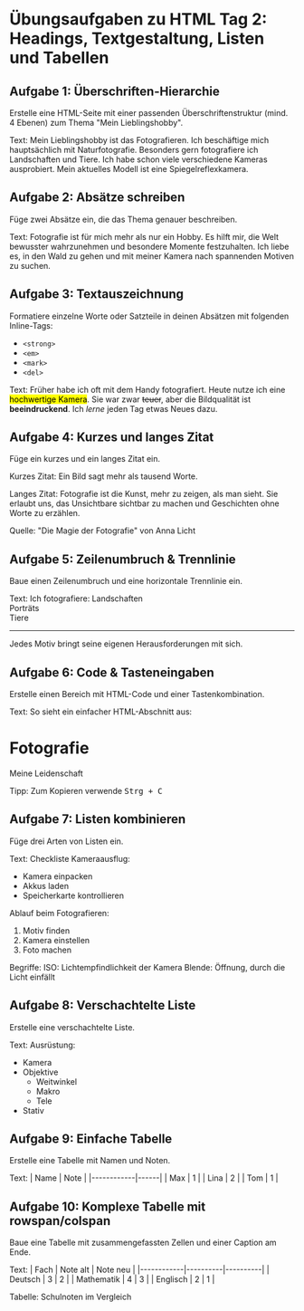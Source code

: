 # Übungsaufgaben zu HTML Tag 2: Headings, Textgestaltung, Listen und Tabellen

## Aufgabe 1: Überschriften-Hierarchie
Erstelle eine HTML-Seite mit einer passenden Überschriftenstruktur (mind. 4 Ebenen) zum Thema "Mein Lieblingshobby". 

Text:
Mein Lieblingshobby ist das Fotografieren. Ich beschäftige mich hauptsächlich mit Naturfotografie. Besonders gern fotografiere ich Landschaften und Tiere. Ich habe schon viele verschiedene Kameras ausprobiert. Mein aktuelles Modell ist eine Spiegelreflexkamera.

## Aufgabe 2: Absätze schreiben
Füge zwei Absätze ein, die das Thema genauer beschreiben.

Text:
Fotografie ist für mich mehr als nur ein Hobby. Es hilft mir, die Welt bewusster wahrzunehmen und besondere Momente festzuhalten. 
Ich liebe es, in den Wald zu gehen und mit meiner Kamera nach spannenden Motiven zu suchen.

## Aufgabe 3: Textauszeichnung
Formatiere einzelne Worte oder Satzteile in deinen Absätzen mit folgenden Inline-Tags:
- `<strong>`
- `<em>`
- `<mark>`
- `<del>`

Text:
Früher habe ich oft mit dem Handy fotografiert. Heute nutze ich eine <mark>hochwertige Kamera</mark>. Sie war zwar <del>teuer</del>, aber die Bildqualität ist <strong>beeindruckend</strong>. Ich <em>lerne</em> jeden Tag etwas Neues dazu.

## Aufgabe 4: Kurzes und langes Zitat
Füge ein kurzes und ein langes Zitat ein.

Kurzes Zitat:
Ein Bild sagt mehr als tausend Worte.

Langes Zitat:
Fotografie ist die Kunst, mehr zu zeigen, als man sieht. Sie erlaubt uns, das Unsichtbare sichtbar zu machen und Geschichten ohne Worte zu erzählen. 

Quelle: "Die Magie der Fotografie" von Anna Licht

## Aufgabe 5: Zeilenumbruch & Trennlinie
Baue einen Zeilenumbruch und eine horizontale Trennlinie ein.

Text:
Ich fotografiere:
Landschaften<br>Porträts<br>Tiere

<hr>

Jedes Motiv bringt seine eigenen Herausforderungen mit sich.

## Aufgabe 6: Code & Tasteneingaben
Erstelle einen Bereich mit HTML-Code und einer Tastenkombination.

Text:
So sieht ein einfacher HTML-Abschnitt aus:
<h1>Fotografie</h1>
<p>Meine Leidenschaft</p>

Tipp: Zum Kopieren verwende <kbd>Strg + C</kbd>

## Aufgabe 7: Listen kombinieren
Füge drei Arten von Listen ein.

Text:
Checkliste Kameraausflug:
- Kamera einpacken
- Akkus laden
- Speicherkarte kontrollieren

Ablauf beim Fotografieren:
1. Motiv finden
2. Kamera einstellen
3. Foto machen

Begriffe:
ISO: Lichtempfindlichkeit der Kamera
Blende: Öffnung, durch die Licht einfällt

## Aufgabe 8: Verschachtelte Liste
Erstelle eine verschachtelte Liste.

Text:
Ausrüstung:
- Kamera
- Objektive
  - Weitwinkel
  - Makro
  - Tele
- Stativ

## Aufgabe 9: Einfache Tabelle
Erstelle eine Tabelle mit Namen und Noten.

Text:
| Name       | Note |
|------------|------|
| Max        | 1    |
| Lina       | 2    |
| Tom        | 1    |

## Aufgabe 10: Komplexe Tabelle mit rowspan/colspan
Baue eine Tabelle mit zusammengefassten Zellen und einer Caption am Ende.

Text:
| Fach       | Note alt | Note neu |
|------------|----------|----------|
| Deutsch    | 3        | 2        |
| Mathematik | 4        | 3        |
| Englisch   | 2        | 1        |

Tabelle: Schulnoten im Vergleich

